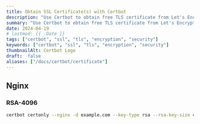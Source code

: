 ```yaml
---
title: Obtain SSL Certificate(s) with Certbot
description: "Use Certbot to obtain free TLS certificate from Let's Encrypt."
summary: "Use Certbot to obtain free TLS certificate from Let's Encrypt."
date: 2024-04-19
# lastmod: {{ .Date }}
tags: ["certbot", "ssl", "tls", "encryption", "security"]
keywords: ["certbot", "ssl", "tls", "encryption", "security"]
thumbnailAlt: Certbot Logo
draft:  false
aliases: ["/docs/certbot/certificate"]
---
```


## Nginx

### RSA-4096

```bash
certbot certonly --nginx -d example.com --key-type rsa --rsa-key-size 4096
```
